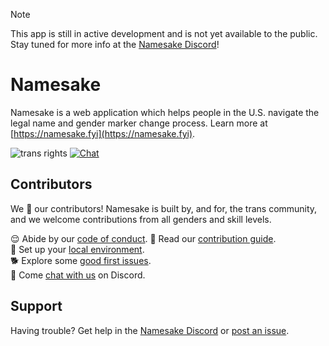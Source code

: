 > [!NOTE]
> This app is still in active development and is not yet available to the public. Stay tuned for more info at the [Namesake Discord](https://namesake.fyi/chat)!

# Namesake

Namesake is a web application which helps people in the U.S. navigate the legal name and gender marker change process. Learn more at [https://namesake.fyi](https://namesake.fyi).

![trans rights](https://pride-badges.pony.workers.dev/static/v1?label=Trans%20Rights&stripeWidth=6&stripeColors=5BCEFA,F5A9B8,FFFFFF,F5A9B8,5BCEFA) [![Chat](https://img.shields.io/discord/1250552190402035835?color=5865F2&logo=discord&logoColor=white)](https://namesake.fyi/chat)

## Contributors

We 💖 our contributors! Namesake is built by, and for, the trans community, and we welcome contributions from all genders and skill levels.

😌 Abide by our [code of conduct](https://github.com/namesakefyi/namesake?tab=coc-ov-file).
📖 Read our [contribution guide](/docs/CONTRIBUTING.md).  
🐾 Set up your [local environment](/docs/CONTRIBUTING.md#getting-started).  
🐕 Explore some [good first issues](https://github.com/namesakefyi/namesake/contribute).  
👋 Come [chat with us](https://namesake.fyi/chat) on Discord.

## Support

Having trouble? Get help in the [Namesake Discord](https://namesake.fyi/chat) or [post an issue](https://github.com/namesakefyi/namesake/issues).
